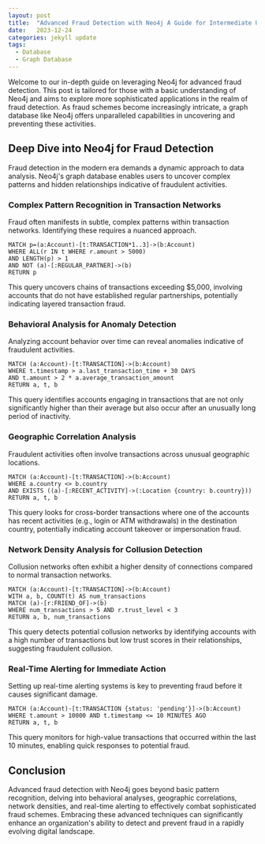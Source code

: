 ```yaml
---
layout: post
title:  "Advanced Fraud Detection with Neo4j A Guide for Intermediate Users"
date:   2023-12-24
categories: jekyll update
tags: 
  - Database
  - Graph Database 
---
```


Welcome to our in-depth guide on leveraging Neo4j for advanced fraud detection. This post is tailored for those with a basic understanding of Neo4j and aims to explore more sophisticated applications in the realm of fraud detection. As fraud schemes become increasingly intricate, a graph database like Neo4j offers unparalleled capabilities in uncovering and preventing these activities.

## Deep Dive into Neo4j for Fraud Detection

Fraud detection in the modern era demands a dynamic approach to data analysis. Neo4j's graph database enables users to uncover complex patterns and hidden relationships indicative of fraudulent activities.

### Complex Pattern Recognition in Transaction Networks

Fraud often manifests in subtle, complex patterns within transaction networks. Identifying these requires a nuanced approach.

```cypher
MATCH p=(a:Account)-[t:TRANSACTION*1..3]->(b:Account)
WHERE ALL(r IN t WHERE r.amount > 5000)
AND LENGTH(p) > 1
AND NOT (a)-[:REGULAR_PARTNER]->(b)
RETURN p
```

This query uncovers chains of transactions exceeding $5,000, involving accounts that do not have established regular partnerships, potentially indicating layered transaction fraud.

### Behavioral Analysis for Anomaly Detection

Analyzing account behavior over time can reveal anomalies indicative of fraudulent activities.

```cypher
MATCH (a:Account)-[t:TRANSACTION]->(b:Account)
WHERE t.timestamp > a.last_transaction_time + 30 DAYS
AND t.amount > 2 * a.average_transaction_amount
RETURN a, t, b
```

This query identifies accounts engaging in transactions that are not only significantly higher than their average but also occur after an unusually long period of inactivity.

### Geographic Correlation Analysis

Fraudulent activities often involve transactions across unusual geographic locations.

```cypher
MATCH (a:Account)-[t:TRANSACTION]->(b:Account)
WHERE a.country <> b.country
AND EXISTS ((a)-[:RECENT_ACTIVITY]->(:Location {country: b.country}))
RETURN a, t, b
```

This query looks for cross-border transactions where one of the accounts has recent activities (e.g., login or ATM withdrawals) in the destination country, potentially indicating account takeover or impersonation fraud.

### Network Density Analysis for Collusion Detection

Collusion networks often exhibit a higher density of connections compared to normal transaction networks.

```cypher
MATCH (a:Account)-[t:TRANSACTION]->(b:Account)
WITH a, b, COUNT(t) AS num_transactions
MATCH (a)-[r:FRIEND_OF]->(b)
WHERE num_transactions > 5 AND r.trust_level < 3
RETURN a, b, num_transactions
```

This query detects potential collusion networks by identifying accounts with a high number of transactions but low trust scores in their relationships, suggesting fraudulent collusion.

### Real-Time Alerting for Immediate Action

Setting up real-time alerting systems is key to preventing fraud before it causes significant damage.

```cypher
MATCH (a:Account)-[t:TRANSACTION {status: 'pending'}]->(b:Account)
WHERE t.amount > 10000 AND t.timestamp <= 10 MINUTES AGO
RETURN a, t, b
```

This query monitors for high-value transactions that occurred within the last 10 minutes, enabling quick responses to potential fraud.

## Conclusion

Advanced fraud detection with Neo4j goes beyond basic pattern recognition, delving into behavioral analyses, geographic correlations, network densities, and real-time alerting to effectively combat sophisticated fraud schemes. Embracing these advanced techniques can significantly enhance an organization's ability to detect and prevent fraud in a rapidly evolving digital landscape.
